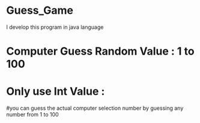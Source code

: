 # Guess_Game
I develop this program in java language

# Computer Guess Random Value : 1 to 100 
# Only use Int Value : 
#you can guess the actual computer selection number by guessing any number from 1 to 100
